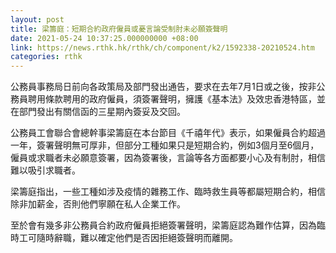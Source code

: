 ```yaml
---
layout: post
title: 梁籌庭：短期合約政府僱員或憂言論受制肘未必願簽聲明
date: 2021-05-24 10:37:25.000000000 +08:00
link: https://news.rthk.hk/rthk/ch/component/k2/1592338-20210524.htm
categories: rthk
---
```


公務員事務局日前向各政策局及部門發出通告，要求在去年7月1日或之後，按非公務員聘用條款聘用的政府僱員，須簽署聲明，擁護《基本法》及效忠香港特區，並在部門發出有關信函的三星期內簽妥及交回。

公務員工會聯合會總幹事梁籌庭在本台節目《千禧年代》表示，如果僱員合約超過一年，簽署聲明無可厚非，但部分工種如果只是短期合約，例如3個月至6個月，僱員或求職者未必願意簽署，因為簽署後，言論等各方面都要小心及有制肘，相信難以吸引求職者。

梁籌庭指出，一些工種如涉及疫情的雜務工作、臨時救生員等都屬短期合約，相信除非加薪金，否則他們寧願在私人企業工作。

至於會有幾多非公務員合約政府僱員拒絕簽署聲明，梁籌庭認為難作估算，因為臨時工可隨時辭職，難以確定他們是否因拒絕簽聲明而離開。
